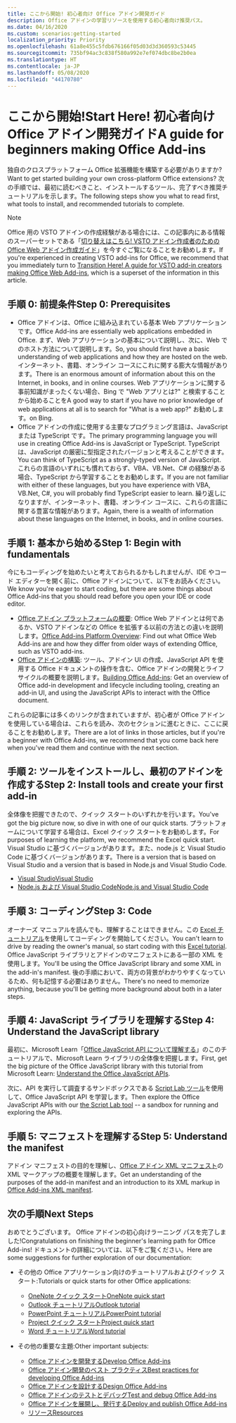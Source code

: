 ```yaml
---
title: ここから開始! 初心者向け Office アドイン開発ガイド
description: Office アドインの学習リソースを使用する初心者向け推奨パス。
ms.date: 04/16/2020
ms.custom: scenarios:getting-started
localization_priority: Priority
ms.openlocfilehash: 61a8e455c5fdb676166f05d03d3d360593c53445
ms.sourcegitcommit: 735bf94ac3c838f580a992e7ef074dbc8be2b0ea
ms.translationtype: HT
ms.contentlocale: ja-JP
ms.lasthandoff: 05/08/2020
ms.locfileid: "44170780"
---
```

# <a name="start-here-a-guide-for-beginners-making-office-add-ins"></a><span data-ttu-id="b73c9-104">ここから開始!</span><span class="sxs-lookup"><span data-stu-id="b73c9-104">Start Here!</span></span> <span data-ttu-id="b73c9-105">初心者向け Office アドイン開発ガイド</span><span class="sxs-lookup"><span data-stu-id="b73c9-105">A guide for beginners making Office Add-ins</span></span>

<span data-ttu-id="b73c9-106">独自のクロスプラットフォーム Office 拡張機能を構築する必要がありますか?</span><span class="sxs-lookup"><span data-stu-id="b73c9-106">Want to get started building your own cross-platform Office extensions?</span></span> <span data-ttu-id="b73c9-107">次の手順では、最初に読むべきこと、インストールするツール、完了すべき推奨チュートリアルを示します。</span><span class="sxs-lookup"><span data-stu-id="b73c9-107">The following steps show you what to read first, what tools to install, and recommended tutorials to complete.</span></span>

> [!NOTE]
> <span data-ttu-id="b73c9-108">Office 用の VSTO アドインの作成経験がある場合には、この記事内にある情報のスーパーセットである「[切り替えはこちら! VSTO アドイン作成者のための Office Web アドイン作成ガイド](learning-path-transition.md)」を今すぐご覧になることをお勧めします。</span><span class="sxs-lookup"><span data-stu-id="b73c9-108">If you're experienced in creating VSTO add-ins for Office, we recommend that you immediately turn to [Transition Here! A guide for VSTO add-in creators making Office Web Add-ins](learning-path-transition.md), which is a superset of the information in this article.</span></span>

## <a name="step-0-prerequisites"></a><span data-ttu-id="b73c9-109">手順 0: 前提条件</span><span class="sxs-lookup"><span data-stu-id="b73c9-109">Step 0: Prerequisites</span></span>

- <span data-ttu-id="b73c9-110">Office アドインは、Office に組み込まれている基本 Web アプリケーションです。</span><span class="sxs-lookup"><span data-stu-id="b73c9-110">Office Add-ins are essentially web applications embedded in Office.</span></span> <span data-ttu-id="b73c9-111">まず、Web アプリケーションの基本について説明し、次に、Web でのホスト方法について説明します。</span><span class="sxs-lookup"><span data-stu-id="b73c9-111">So, you should first have a basic understanding of web applications and how they are hosted on the web.</span></span> <span data-ttu-id="b73c9-112">インターネット、書籍、オンライン コースにこれに関する膨大な情報があります。</span><span class="sxs-lookup"><span data-stu-id="b73c9-112">There is an enormous amount of information about this on the Internet, in books, and in online courses.</span></span> <span data-ttu-id="b73c9-113">Web アプリケーションに関する事前知識がまったくない場合、Bing で "Web アプリとは?" と検索することから始めることを</span><span class="sxs-lookup"><span data-stu-id="b73c9-113">A good way to start if you have no prior knowledge of web applications at all is to search for "What is a web app?"</span></span> <span data-ttu-id="b73c9-114">お勧めします。</span><span class="sxs-lookup"><span data-stu-id="b73c9-114">on Bing.</span></span>
- <span data-ttu-id="b73c9-115">Office アドインの作成に使用する主要なプログラミング言語は、JavaScript または TypeScript です。</span><span class="sxs-lookup"><span data-stu-id="b73c9-115">The primary programming language you will use in creating Office Add-ins is JavaScript or TypeScript.</span></span> <span data-ttu-id="b73c9-116">TypeScript は、JavaScript の厳密に型指定されたバージョンと考えることができます。</span><span class="sxs-lookup"><span data-stu-id="b73c9-116">You can think of TypeScript as a strongly-typed version of JavaScript.</span></span> <span data-ttu-id="b73c9-117">これらの言語のいずれにも慣れておらず、VBA、VB.Net、C# の経験がある場合、TypeScript から学習することをお勧めします。</span><span class="sxs-lookup"><span data-stu-id="b73c9-117">If you are not familiar with either of these languages, but you have experience with VBA, VB.Net, C#, you will probably find TypeScript easier to learn.</span></span> <span data-ttu-id="b73c9-118">繰り返しになりますが、インターネット、書籍、オンライン コースに、これらの言語に関する豊富な情報があります。</span><span class="sxs-lookup"><span data-stu-id="b73c9-118">Again, there is a wealth of information about these languages on the Internet, in books, and in online courses.</span></span>

## <a name="step-1-begin-with-fundamentals"></a><span data-ttu-id="b73c9-119">手順 1: 基本から始める</span><span class="sxs-lookup"><span data-stu-id="b73c9-119">Step 1: Begin with fundamentals</span></span>

<span data-ttu-id="b73c9-120">今にもコーディングを始めたいと考えておられるかもしれませんが、IDE やコード エディターを開く前に、Office アドインについて、以下をお読みください。</span><span class="sxs-lookup"><span data-stu-id="b73c9-120">We know you're eager to start coding, but there are some things about Office Add-ins that you should read before you open your IDE or code editor.</span></span>

- <span data-ttu-id="b73c9-121">[Office アドイン プラットフォームの概要](office-add-ins.md): Office Web アドインとは何であるか、VSTO アドインなどの Office を拡張する以前の方法との違いを説明します。</span><span class="sxs-lookup"><span data-stu-id="b73c9-121">[Office Add-ins Platform Overview](office-add-ins.md): Find out what Office Web Add-ins are and how they differ from older ways of extending Office, such as VSTO add-ins.</span></span>
- <span data-ttu-id="b73c9-122">[Office アドインの構築](office-add-ins-fundamentals.md): ツール、アドイン UI の作成、JavaScript API を使用する Office ドキュメントの操作を含む、Office アドインの開発とライフサイクルの概要を説明します。</span><span class="sxs-lookup"><span data-stu-id="b73c9-122">[Building Office Add-ins](office-add-ins-fundamentals.md): Get an overview of Office add-in development and lifecycle including tooling, creating an add-in UI, and using the JavaScript APIs to interact with the Office document.</span></span>

<span data-ttu-id="b73c9-123">これらの記事には多くのリンクが含まれていますが、初心者が Office アドインを使用している場合は、これらを読み、次のセクションに進むときに、ここに戻ることをお勧めします。</span><span class="sxs-lookup"><span data-stu-id="b73c9-123">There are a lot of links in those articles, but if you're a beginner with Office Add-ins, we recommend that you come back here when you've read them and continue with the next section.</span></span>

## <a name="step-2-install-tools-and-create-your-first-add-in"></a><span data-ttu-id="b73c9-124">手順 2: ツールをインストールし、最初のアドインを作成する</span><span class="sxs-lookup"><span data-stu-id="b73c9-124">Step 2: Install tools and create your first add-in</span></span>

<span data-ttu-id="b73c9-125">全体像を把握できたので、クイック スタートのいずれかを行います。</span><span class="sxs-lookup"><span data-stu-id="b73c9-125">You've got the big picture now, so dive in with one of our quick starts.</span></span> <span data-ttu-id="b73c9-126">プラットフォームについて学習する場合は、Excel クイック スタートをお勧めします。</span><span class="sxs-lookup"><span data-stu-id="b73c9-126">For purposes of learning the platform, we recommend the Excel quick start.</span></span> <span data-ttu-id="b73c9-127">Visual Studio に基づくバージョンがあります。また、node.js と Visual Studio Code に基づくバージョンがあります。</span><span class="sxs-lookup"><span data-stu-id="b73c9-127">There is a version that is based on Visual Studio and a version that is based in Node.js and Visual Studio Code.</span></span>

- [<span data-ttu-id="b73c9-128">Visual Studio</span><span class="sxs-lookup"><span data-stu-id="b73c9-128">Visual Studio</span></span>](../quickstarts/excel-quickstart-jquery.md?tabs=visualstudio)
- [<span data-ttu-id="b73c9-129">Node.js および Visual Studio Code</span><span class="sxs-lookup"><span data-stu-id="b73c9-129">Node.js and Visual Studio Code</span></span>](../quickstarts/excel-quickstart-jquery.md?tabs=yeomangenerator)

## <a name="step-3-code"></a><span data-ttu-id="b73c9-130">手順 3: コーディング</span><span class="sxs-lookup"><span data-stu-id="b73c9-130">Step 3: Code</span></span>

<span data-ttu-id="b73c9-131">オーナーズ マニュアルを読んでも、理解することはできません。この [ Excel チュートリアル](../tutorials/excel-tutorial.md)を使用してコーディングを開始してください。</span><span class="sxs-lookup"><span data-stu-id="b73c9-131">You can't learn to drive by reading the owner's manual, so start coding with this [Excel tutorial](../tutorials/excel-tutorial.md).</span></span> <span data-ttu-id="b73c9-132">Office JavaScript ライブラリとアドインのマニフェストにある一部の XML を使用します。</span><span class="sxs-lookup"><span data-stu-id="b73c9-132">You'll be using the Office JavaScript library and some XML in the add-in's manifest.</span></span> <span data-ttu-id="b73c9-133">後の手順において、両方の背景がわかりやすくなっているため、何も記憶する必要はありません。</span><span class="sxs-lookup"><span data-stu-id="b73c9-133">There's no need to memorize anything, because you'll be getting more background about both in a later steps.</span></span>

## <a name="step-4-understand-the-javascript-library"></a><span data-ttu-id="b73c9-134">手順 4: JavaScript ライブラリを理解する</span><span class="sxs-lookup"><span data-stu-id="b73c9-134">Step 4: Understand the JavaScript library</span></span>

<span data-ttu-id="b73c9-135">最初に、Microsoft Learn「[Office JavaScript API について理解する](https://docs.microsoft.com/learn/modules/understand-office-javascript-apis/index)」のこのチュートリアルで、Microsoft Learn ライブラリの全体像を把握します。</span><span class="sxs-lookup"><span data-stu-id="b73c9-135">First, get the big picture of the Office JavaScript library with this tutorial from Microsoft Learn: [Understand the Office JavaScript APIs](https://docs.microsoft.com/learn/modules/understand-office-javascript-apis/index).</span></span>

<span data-ttu-id="b73c9-136">次に、API を実行して調査するサンドボックスである [Script Lab ツール](explore-with-script-lab.md)を使用して、Office JavaScript API を学習します。</span><span class="sxs-lookup"><span data-stu-id="b73c9-136">Then explore the Office JavaScript APIs with our [the Script Lab tool](explore-with-script-lab.md) -- a sandbox for running and exploring the APIs.</span></span>

## <a name="step-5-understand-the-manifest"></a><span data-ttu-id="b73c9-137">手順 5: マニフェストを理解する</span><span class="sxs-lookup"><span data-stu-id="b73c9-137">Step 5: Understand the manifest</span></span>

<span data-ttu-id="b73c9-138">アドイン マニフェストの目的を理解し、[Office アドイン XML マニフェスト](../develop/add-in-manifests.md)の XML マークアップの概要を理解します。</span><span class="sxs-lookup"><span data-stu-id="b73c9-138">Get an understanding of the purposes of the add-in manifest and an introduction to its XML markup in [Office Add-ins XML manifest](../develop/add-in-manifests.md).</span></span>

## <a name="next-steps"></a><span data-ttu-id="b73c9-139">次の手順</span><span class="sxs-lookup"><span data-stu-id="b73c9-139">Next Steps</span></span>

<span data-ttu-id="b73c9-140">おめでとうございます。 Office アドインの初心向けラーニング パスを完了しました!</span><span class="sxs-lookup"><span data-stu-id="b73c9-140">Congratulations on finishing the beginner's learning path for Office Add-ins!</span></span> <span data-ttu-id="b73c9-141">ドキュメントの詳細については、以下をご覧ください。</span><span class="sxs-lookup"><span data-stu-id="b73c9-141">Here are some suggestions for further exploration of our documentation:</span></span>

- <span data-ttu-id="b73c9-142">その他の Office アプリケーション向けのチュートリアルおよびクイック スタート:</span><span class="sxs-lookup"><span data-stu-id="b73c9-142">Tutorials or quick starts for other Office applications:</span></span>

  - [<span data-ttu-id="b73c9-143">OneNote クイック スタート</span><span class="sxs-lookup"><span data-stu-id="b73c9-143">OneNote quick start</span></span>](../quickstarts/onenote-quickstart.md)
  - [<span data-ttu-id="b73c9-144">Outlook チュートリアル</span><span class="sxs-lookup"><span data-stu-id="b73c9-144">Outlook tutorial</span></span>](/outlook/add-ins/addin-tutorial)
  - [<span data-ttu-id="b73c9-145">PowerPoint チュートリアル</span><span class="sxs-lookup"><span data-stu-id="b73c9-145">PowerPoint tutorial</span></span>](../tutorials/powerpoint-tutorial.md)
  - [<span data-ttu-id="b73c9-146">Project クイック スタート</span><span class="sxs-lookup"><span data-stu-id="b73c9-146">Project quick start</span></span>](../quickstarts/project-quickstart.md)
  - [<span data-ttu-id="b73c9-147">Word チュートリアル</span><span class="sxs-lookup"><span data-stu-id="b73c9-147">Word tutorial</span></span>](../tutorials/word-tutorial.md)

- <span data-ttu-id="b73c9-148">その他の重要な主題:</span><span class="sxs-lookup"><span data-stu-id="b73c9-148">Other important subjects:</span></span>

  - [<span data-ttu-id="b73c9-149">Office アドインを開発する</span><span class="sxs-lookup"><span data-stu-id="b73c9-149">Develop Office Add-ins</span></span>](../develop/develop-overview.md)
  - [<span data-ttu-id="b73c9-150">Office アドイン開発のベスト プラクティス</span><span class="sxs-lookup"><span data-stu-id="b73c9-150">Best practices for developing Office Add-ins</span></span>](../concepts/add-in-development-best-practices.md)
  - [<span data-ttu-id="b73c9-151">Office アドインを設計する</span><span class="sxs-lookup"><span data-stu-id="b73c9-151">Design Office Add-ins</span></span>](../design/add-in-design.md)
  - [<span data-ttu-id="b73c9-152">Office アドインのテストとデバッグ</span><span class="sxs-lookup"><span data-stu-id="b73c9-152">Test and debug Office Add-ins</span></span>](../testing/test-debug-office-add-ins.md)
  - [<span data-ttu-id="b73c9-153">Office アドインを展開し、発行する</span><span class="sxs-lookup"><span data-stu-id="b73c9-153">Deploy and publish Office Add-ins</span></span>](../publish/publish.md)
  - [<span data-ttu-id="b73c9-154">リソース</span><span class="sxs-lookup"><span data-stu-id="b73c9-154">Resources</span></span>](../resources/resources-links-help.md)
